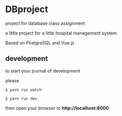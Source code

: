 # DBproject
project for database class assignment

a little project for a little hospital management system

Based on PostgreSQL and Vue.js


## development
to start your journal of development

please

` $ yarn run watch `

` $ yarn run dev `


then open your browser to **http://localhost:8000**
